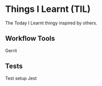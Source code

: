 # Things I Learnt (TIL)
The Today I Learnt thingy inspired by others.

## Workflow Tools
Gerrit

## Tests
Test setup
Jest
